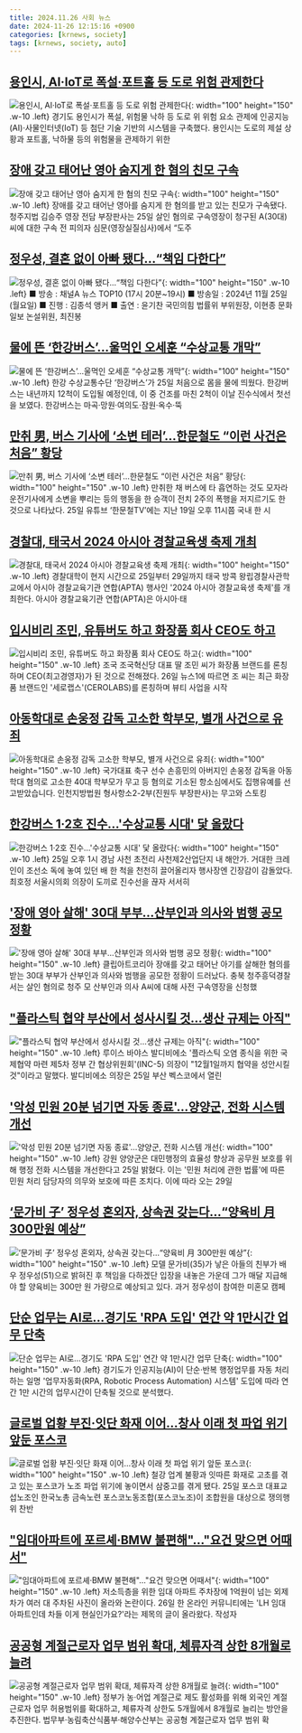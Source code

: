 ```yaml
---
title: 2024.11.26 사회 뉴스
date: 2024-11-26 12:15:16 +0900
categories: [krnews, society]
tags: [krnews, society, auto]
---
```

## [용인시, AI·IoT로 폭설·포트홀 등 도로 위험 관제한다](https://n.news.naver.com/mnews/article/277/0005506003)

![용인시, AI·IoT로 폭설·포트홀 등 도로 위험 관제한다](https://mimgnews.pstatic.net/image/origin/277/2024/11/26/5506003.jpg?type=nf220_150){: width="100" height="150" .w-10 .left}
경기도 용인시가 폭설, 위험물 낙하 등 도로 위 위험 요소 관제에 인공지능(AI)·사물인터넷(IoT) 등 첨단 기술 기반의 시스템을 구축했다. 용인시는 도로의 제설 상황과 포트홀, 낙하물 등의 위험물을 관제하기 위한

## [장애 갖고 태어난 영아 숨지게 한 혐의 친모 구속](https://n.news.naver.com/mnews/article/081/0003498143)

![장애 갖고 태어난 영아 숨지게 한 혐의 친모 구속](https://mimgnews.pstatic.net/image/origin/081/2024/11/25/3498143.jpg?type=nf220_150){: width="100" height="150" .w-10 .left}
장애를 갖고 태어난 영아를 숨지게 한 혐의를 받고 있는 친모가 구속됐다. 청주지법 김승주 영장 전담 부장판사는 25일 살인 혐의로 구속영장이 청구된 A(30대)씨에 대한 구속 전 피의자 심문(영장실질심사)에서 “도주

## [정우성, 결혼 없이 아빠 됐다…“책임 다한다”](https://n.news.naver.com/mnews/article/449/0000291973)

![정우성, 결혼 없이 아빠 됐다…“책임 다한다”](https://mimgnews.pstatic.net/image/origin/449/2024/11/25/291973.jpg?type=nf220_150){: width="100" height="150" .w-10 .left}
■ 방송 : 채널A 뉴스 TOP10 (17시 20분~19시) ■ 방송일 : 2024년 11월 25일 (월요일) ■ 진행 : 김종석 앵커 ■ 출연 : 윤기찬 국민의힘 법률위 부위원장, 이현종 문화일보 논설위원, 최진봉

## [물에 뜬 ‘한강버스’…울먹인 오세훈 “수상교통 개막”](https://n.news.naver.com/mnews/article/005/0001741207)

![물에 뜬 ‘한강버스’…울먹인 오세훈 “수상교통 개막”](https://mimgnews.pstatic.net/image/origin/005/2024/11/25/1741207.jpg?type=nf220_150){: width="100" height="150" .w-10 .left}
한강 수상교통수단 ‘한강버스’가 25일 처음으로 몸을 물에 띄웠다. 한강버스는 내년까지 12척이 도입될 예정인데, 이 중 건조를 마친 2척이 이날 진수식에서 첫선을 보였다. 한강버스는 마곡·망원·여의도·잠원·옥수·뚝

## [만취 男, 버스 기사에 ‘소변 테러’…한문철도 “이런 사건은 처음” 황당](https://n.news.naver.com/mnews/article/018/0005893082)

![만취 男, 버스 기사에 ‘소변 테러’…한문철도 “이런 사건은 처음” 황당](https://mimgnews.pstatic.net/image/origin/018/2024/11/26/5893082.jpg?type=nf220_150){: width="100" height="150" .w-10 .left}
만취한 채 버스에 타 흡연하는 것도 모자라 운전기사에게 소변을 뿌리는 등의 행동을 한 승객이 전치 2주의 폭행을 저지르기도 한 것으로 나타났다. 25일 유튜브 ‘한문철TV’에는 지난 19일 오후 11시쯤 국내 한 시

## [경찰대, 태국서 2024 아시아 경찰교육생 축제 개최](https://n.news.naver.com/mnews/article/421/0007928172)

![경찰대, 태국서 2024 아시아 경찰교육생 축제 개최](https://mimgnews.pstatic.net/image/origin/421/2024/11/26/7928172.jpg?type=nf220_150){: width="100" height="150" .w-10 .left}
경찰대학이 현지 시간으로 25일부터 29일까지 태국 방콕 왕립경찰사관학교에서 아시아 경찰교육기관 연합(APTA) 행사인 '2024 아시아 경찰교육생 축제'를 개최한다. 아시아 경찰교육기관 연합(APTA)은 아시아·태

## [입시비리 조민, 유튜버도 하고 화장품 회사 CEO도 하고](https://n.news.naver.com/mnews/article/119/0002896829)

![입시비리 조민, 유튜버도 하고 화장품 회사 CEO도 하고](https://mimgnews.pstatic.net/image/origin/119/2024/11/26/2896829.jpg?type=nf220_150){: width="100" height="150" .w-10 .left}
조국 조국혁신당 대표 딸 조민 씨가 화장품 브랜드를 론칭하며 CEO(최고경영자)가 된 것으로 전해졌다. 26일 뉴스1에 따르면 조 씨는 최근 화장품 브랜드인 '세로랩스'(CEROLABS)를 론칭하며 뷰티 사업을 시작

## [아동학대로 손웅정 감독 고소한 학부모, 별개 사건으로 유죄](https://n.news.naver.com/mnews/article/056/0011845224)

![아동학대로 손웅정 감독 고소한 학부모, 별개 사건으로 유죄](https://mimgnews.pstatic.net/image/origin/056/2024/11/26/11845224.jpg?type=nf220_150){: width="100" height="150" .w-10 .left}
국가대표 축구 선수 손흥민의 아버지인 손웅정 감독을 아동학대 혐의로 고소한 40대 학부모가 무고 등 혐의로 기소된 항소심에서도 집행유예를 선고받았습니다. 인천지방법원 형사항소2-2부(진원두 부장판사)는 무고와 스토킹

## [한강버스 1·2호 진수…'수상교통 시대' 닻 올랐다](https://n.news.naver.com/mnews/article/015/0005061215)

![한강버스 1·2호 진수…'수상교통 시대' 닻 올랐다](https://mimgnews.pstatic.net/image/origin/015/2024/11/25/5061215.jpg?type=nf220_150){: width="100" height="150" .w-10 .left}
25일 오후 1시 경남 사천 초전리 사천제2산업단지 내 해안가. 거대한 크레인이 조선소 독에 놓여 있던 배 한 척을 천천히 끌어올리자 행사장엔 긴장감이 감돌았다. 최호정 서울시의회 의장이 도끼로 진수선을 끊자 서서히

## ['장애 영아 살해' 30대 부부…산부인과 의사와 범행 공모 정황](https://n.news.naver.com/mnews/article/022/0003988982)

!['장애 영아 살해' 30대 부부…산부인과 의사와 범행 공모 정황](https://mimgnews.pstatic.net/image/origin/022/2024/11/26/3988982.jpg?type=nf220_150){: width="100" height="150" .w-10 .left}
클립아트코리아 장애를 갖고 태어난 아기를 살해한 혐의를 받는 30대 부부가 산부인과 의사와 범행을 공모한 정황이 드러났다. 충북 청주흥덕경찰서는 살인 혐의로 청주 모 산부인과 의사 A씨에 대해 사전 구속영장을 신청했

## ["플라스틱 협약 부산에서 성사시킬 것…생산 규제는 아직"](https://n.news.naver.com/mnews/article/008/0005119002)

!["플라스틱 협약 부산에서 성사시킬 것…생산 규제는 아직"](https://mimgnews.pstatic.net/image/origin/008/2024/11/25/5119002.jpg?type=nf220_150){: width="100" height="150" .w-10 .left}
루이스 바야스 발디비에소 '플라스틱 오염 종식을 위한 국제협약 마련 제5차 정부 간 협상위원회'(INC-5) 의장이 "12월1일까지 협약을 성안시킬 것"이라고 말했다. 발디비에소 의장은 25일 부산 벡스코에서 열린

## ['악성 민원 20분 넘기면 자동 종료'…양양군, 전화 시스템 개선](https://n.news.naver.com/mnews/article/001/0015065975)

!['악성 민원 20분 넘기면 자동 종료'…양양군, 전화 시스템 개선](https://mimgnews.pstatic.net/image/origin/001/2024/11/25/15065975.jpg?type=nf220_150){: width="100" height="150" .w-10 .left}
강원 양양군은 대민행정의 효율성 향상과 공무원 보호를 위해 행정 전화 시스템을 개선한다고 25일 밝혔다. 이는 '민원 처리에 관한 법률'에 따른 민원 처리 담당자의 의무와 보호에 따른 조치다. 이에 따라 오는 29일

## [‘문가비 子’ 정우성 혼외자, 상속권 갖는다…“양육비 月 300만원 예상”](https://n.news.naver.com/mnews/article/018/0005892954)

![‘문가비 子’ 정우성 혼외자, 상속권 갖는다…“양육비 月 300만원 예상”](https://mimgnews.pstatic.net/image/origin/018/2024/11/26/5892954.jpg?type=nf220_150){: width="100" height="150" .w-10 .left}
모델 문가비(35)가 낳은 아들의 친부가 배우 정우성(51)으로 밝혀진 후 책임을 다하겠단 입장을 내놓은 가운데 그가 매달 지급해야 할 양육비는 300만 원 가량으로 예상되고 있다. 과거 정우성이 참여한 미혼모 캠페

## [단순 업무는 AI로…경기도 'RPA 도입' 연간 약 1만시간 업무 단축](https://n.news.naver.com/mnews/article/008/0005119384)

![단순 업무는 AI로…경기도 'RPA 도입' 연간 약 1만시간 업무 단축](https://mimgnews.pstatic.net/image/origin/008/2024/11/26/5119384.jpg?type=nf220_150){: width="100" height="150" .w-10 .left}
경기도가 인공지능(AI)이 단순·반복 행정업무를 자동 처리하는 일명 '업무자동화(RPA, Robotic Process Automation) 시스템' 도입에 따라 연간 1만 시간의 업무시간이 단축될 것으로 분석했다.

## [글로벌 업황 부진·잇단 화재 이어…창사 이래 첫 파업 위기 앞둔 포스코](https://n.news.naver.com/mnews/article/081/0003498138)

![글로벌 업황 부진·잇단 화재 이어…창사 이래 첫 파업 위기 앞둔 포스코](https://mimgnews.pstatic.net/image/origin/081/2024/11/25/3498138.jpg?type=nf220_150){: width="100" height="150" .w-10 .left}
철강 업계 불황과 잇따른 화재로 고초를 겪고 있는 포스코가 노조 파업 위기에 놓이면서 삼중고를 겪게 됐다. 25일 포스코 대표교섭노조인 한국노총 금속노련 포스코노동조합(포스코노조)이 조합원을 대상으로 쟁의행위 찬반

## ["임대아파트에 포르셰·BMW 불편해"…"요건 맞으면 어때서"](https://n.news.naver.com/mnews/article/277/0005506026)

!["임대아파트에 포르셰·BMW 불편해"…"요건 맞으면 어때서"](https://mimgnews.pstatic.net/image/origin/277/2024/11/26/5506026.jpg?type=nf220_150){: width="100" height="150" .w-10 .left}
저소득층을 위한 임대 아파트 주차장에 1억원이 넘는 외제 차가 여러 대 주차된 사진이 올라와 논란이다. 26일 한 온라인 커뮤니티에는 'LH 임대 아파트인데 차들 이게 현실인가요?'라는 제목의 글이 올라왔다. 작성자

## [공공형 계절근로자 업무 범위 확대, 체류자격 상한 8개월로 늘려](https://n.news.naver.com/mnews/article/023/0003872598)

![공공형 계절근로자 업무 범위 확대, 체류자격 상한 8개월로 늘려](https://mimgnews.pstatic.net/image/origin/023/2024/11/26/3872598.jpg?type=nf220_150){: width="100" height="150" .w-10 .left}
정부가 농·어업 계절근로 제도 활성화를 위해 외국인 계절근로자 업무 허용범위를 확대하고, 체류자격 상한도 5개월에서 8개월로 늘리는 방안을 추진한다. 법무부·농림축산식품부·해양수산부는 공공형 계절근로자 업무 범위 확

